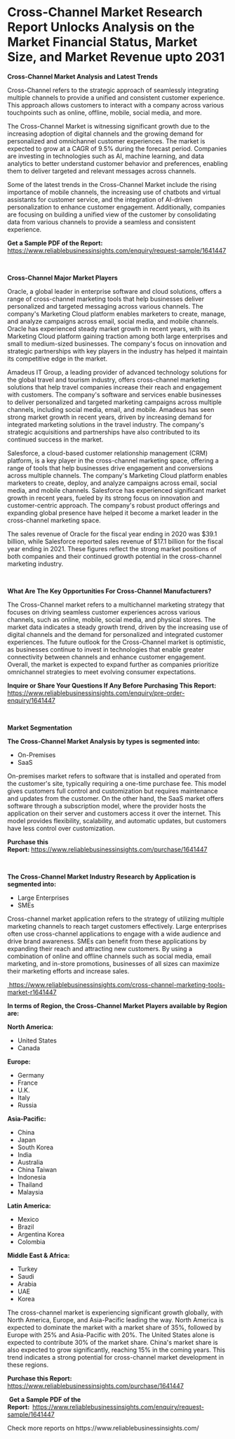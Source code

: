 <p><h1>Cross-Channel Market Research Report Unlocks Analysis on the Market Financial Status, Market Size, and Market Revenue upto 2031</h1></p><p><strong>Cross-Channel Market Analysis and Latest Trends</strong></p>
<p><p>Cross-Channel refers to the strategic approach of seamlessly integrating multiple channels to provide a unified and consistent customer experience. This approach allows customers to interact with a company across various touchpoints such as online, offline, mobile, social media, and more.</p><p>The Cross-Channel Market is witnessing significant growth due to the increasing adoption of digital channels and the growing demand for personalized and omnichannel customer experiences. The market is expected to grow at a CAGR of 9.5% during the forecast period. Companies are investing in technologies such as AI, machine learning, and data analytics to better understand customer behavior and preferences, enabling them to deliver targeted and relevant messages across channels.</p><p>Some of the latest trends in the Cross-Channel Market include the rising importance of mobile channels, the increasing use of chatbots and virtual assistants for customer service, and the integration of AI-driven personalization to enhance customer engagement. Additionally, companies are focusing on building a unified view of the customer by consolidating data from various channels to provide a seamless and consistent experience.</p></p>
<p><strong>Get a Sample PDF of the Report:&nbsp;</strong> <a href="https://www.reliablebusinessinsights.com/enquiry/request-sample/1641447">https://www.reliablebusinessinsights.com/enquiry/request-sample/1641447</a></p>
<p>&nbsp;</p>
<p><strong>Cross-Channel Major Market Players</strong></p>
<p><p>Oracle, a global leader in enterprise software and cloud solutions, offers a range of cross-channel marketing tools that help businesses deliver personalized and targeted messaging across various channels. The company's Marketing Cloud platform enables marketers to create, manage, and analyze campaigns across email, social media, and mobile channels. Oracle has experienced steady market growth in recent years, with its Marketing Cloud platform gaining traction among both large enterprises and small to medium-sized businesses. The company's focus on innovation and strategic partnerships with key players in the industry has helped it maintain its competitive edge in the market.</p><p>Amadeus IT Group, a leading provider of advanced technology solutions for the global travel and tourism industry, offers cross-channel marketing solutions that help travel companies increase their reach and engagement with customers. The company's software and services enable businesses to deliver personalized and targeted marketing campaigns across multiple channels, including social media, email, and mobile. Amadeus has seen strong market growth in recent years, driven by increasing demand for integrated marketing solutions in the travel industry. The company's strategic acquisitions and partnerships have also contributed to its continued success in the market.</p><p>Salesforce, a cloud-based customer relationship management (CRM) platform, is a key player in the cross-channel marketing space, offering a range of tools that help businesses drive engagement and conversions across multiple channels. The company's Marketing Cloud platform enables marketers to create, deploy, and analyze campaigns across email, social media, and mobile channels. Salesforce has experienced significant market growth in recent years, fueled by its strong focus on innovation and customer-centric approach. The company's robust product offerings and expanding global presence have helped it become a market leader in the cross-channel marketing space.</p><p>The sales revenue of Oracle for the fiscal year ending in 2020 was $39.1 billion, while Salesforce reported sales revenue of $17.1 billion for the fiscal year ending in 2021. These figures reflect the strong market positions of both companies and their continued growth potential in the cross-channel marketing industry.</p></p>
<p>&nbsp;</p>
<p><strong>What Are The Key Opportunities For Cross-Channel Manufacturers?</strong></p>
<p><p>The Cross-Channel market refers to a multichannel marketing strategy that focuses on driving seamless customer experiences across various channels, such as online, mobile, social media, and physical stores. The market data indicates a steady growth trend, driven by the increasing use of digital channels and the demand for personalized and integrated customer experiences. The future outlook for the Cross-Channel market is optimistic, as businesses continue to invest in technologies that enable greater connectivity between channels and enhance customer engagement. Overall, the market is expected to expand further as companies prioritize omnichannel strategies to meet evolving consumer expectations.</p></p>
<p><strong>Inquire or Share Your Questions If Any Before Purchasing This Report:</strong> <a href="https://www.reliablebusinessinsights.com/enquiry/pre-order-enquiry/1641447">https://www.reliablebusinessinsights.com/enquiry/pre-order-enquiry/1641447</a></p>
<p>&nbsp;</p>
<p><strong>Market Segmentation</strong></p>
<p><strong>The Cross-Channel Market Analysis by types is segmented into:</strong></p>
<p><ul><li>On-Premises</li><li>SaaS</li></ul></p>
<p><p>On-premises market refers to software that is installed and operated from the customer's site, typically requiring a one-time purchase fee. This model gives customers full control and customization but requires maintenance and updates from the customer. On the other hand, the SaaS market offers software through a subscription model, where the provider hosts the application on their server and customers access it over the internet. This model provides flexibility, scalability, and automatic updates, but customers have less control over customization.</p></p>
<p><strong>Purchase this Report:&nbsp;</strong><a href="https://www.reliablebusinessinsights.com/purchase/1641447">https://www.reliablebusinessinsights.com/purchase/1641447</a></p>
<p>&nbsp;</p>
<p><strong>The Cross-Channel Market Industry Research by Application is segmented into:</strong></p>
<p><ul><li>Large Enterprises</li><li>SMEs</li></ul></p>
<p><p>Cross-channel market application refers to the strategy of utilizing multiple marketing channels to reach target customers effectively. Large enterprises often use cross-channel applications to engage with a wide audience and drive brand awareness. SMEs can benefit from these applications by expanding their reach and attracting new customers. By using a combination of online and offline channels such as social media, email marketing, and in-store promotions, businesses of all sizes can maximize their marketing efforts and increase sales.</p></p>
<p><a href="https://www.reliablebusinessinsights.com/cross-channel-marketing-tools-market-r1641447">&nbsp;https://www.reliablebusinessinsights.com/cross-channel-marketing-tools-market-r1641447</a></p>
<p><strong>In terms of Region, the Cross-Channel Market Players available by Region are:</strong></p>
<p>
    <p> <strong> North America: </strong>
        <ul>
            <li>United States</li>
            <li>Canada</li>
        </ul>
        </p> 
    <p> <strong> Europe: </strong>
        <ul>
            <li>Germany</li>
            <li>France</li>
            <li>U.K.</li>
            <li>Italy</li>
            <li>Russia</li>
        </ul>
        </p> 
    <p> <strong> Asia-Pacific: </strong>
        <ul>
            <li>China</li>
            <li>Japan</li>
            <li>South Korea</li>
            <li>India</li>
            <li>Australia</li>
            <li>China Taiwan</li>
            <li>Indonesia</li>
            <li>Thailand</li>
            <li>Malaysia</li>
        </ul>
        </p> 
    <p> <strong> Latin America: </strong>
        <ul>
            <li>Mexico</li>
            <li>Brazil</li>
            <li>Argentina Korea</li>
            <li>Colombia</li>
        </ul>
        </p> 
    <p> <strong> Middle East & Africa: </strong>
        <ul>
            <li>Turkey</li>
            <li>Saudi</li>
            <li>Arabia</li>
            <li>UAE</li>
            <li>Korea</li>
        </ul>
    </p>
    </p>
<p><p>The cross-channel market is experiencing significant growth globally, with North America, Europe, and Asia-Pacific leading the way. North America is expected to dominate the market with a market share of 35%, followed by Europe with 25% and Asia-Pacific with 20%. The United States alone is expected to contribute 30% of the market share. China's market share is also expected to grow significantly, reaching 15% in the coming years. This trend indicates a strong potential for cross-channel market development in these regions.</p></p>
<p><strong>Purchase this Report: </strong><a href="https://www.reliablebusinessinsights.com/purchase/1641447">https://www.reliablebusinessinsights.com/purchase/1641447</a></p>
<p>&nbsp;<strong>Get a Sample PDF of the Report:&nbsp;&nbsp;</strong><a href="https://www.reliablebusinessinsights.com/enquiry/request-sample/1641447">https://www.reliablebusinessinsights.com/enquiry/request-sample/1641447</a></p>
<p><strong></strong></p>
<p>Check more reports on https://www.reliablebusinessinsights.com/</p>